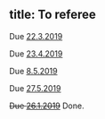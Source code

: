 title: To referee
---
Due [22.3.2019](haapasalo2019)

Due [23.4.2019](molnar2019)

Due [8.5.2019](labuschagne2019)

Due [27.5.2019](gzyl2019)

<del>Due [26.1.2019](gour2019)</del> Done.
